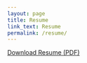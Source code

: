 ```yaml
---
layout: page
title: Resume
link_text: Resume
permalink: /resume/
---
```


<a href="http://keeganberry.com/keegan-berry-resume-2017.pdf" class="link-icon cta-link">Download Resume (PDF)</a>
